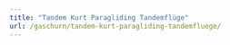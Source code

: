 ```yaml
---
title: "Tandem Kurt Paragliding Tandemflüge"
url: /gaschurn/tandem-kurt-paragliding-tandemfluege/
---
```

